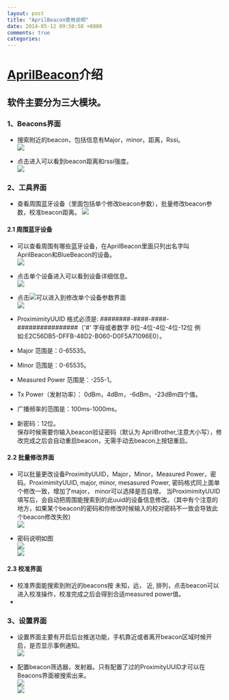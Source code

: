 ```yaml
---
layout: post
title: "AprilBeacon使用说明"
date: 2014-05-12 09:50:58 +0800
comments: true
categories: 
---
```


# [AprilBeacon](https://itunes.apple.com/cn/app/aprilbeacon/id847517010?mt=8)介绍
## 软件主要分为三大模块。 
### 1、Beacons界面
- 搜索附近的beacon，包括信息有Major，minor，距离，Rssi。  
![](http://www.markss.cn/images/AprilBeacon/beacons.png) 
 
- 点击进入可以看到beacon距离和rssi强度。  
![](http://www.markss.cn/images/AprilBeacon/beacon-range.png)

### 2、工具界面
- 查看周围蓝牙设备（里面包括单个修改beacon参数），批量修改beacon参数，校准beacon距离。
![](http://www.markss.cn/images/AprilBeacon/tools.png)  
 
#### 2.1 周围蓝牙设备
- 可以查看周围有哪些蓝牙设备，在AprilBeacon里面只列出名字叫AprilBeacon和BlueBeacon的设备。  
![](http://www.markss.cn/images/AprilBeacon/tools-devices.png)  
 
- 点击单个设备进入可以看到设备详细信息。  
![](http://www.markss.cn/images/AprilBeacon/devices-detail.png)  
 
- 点击![](http://www.markss.cn/images/AprilBeacon/device-modified-button.png)可以进入到修改单个设备参数界面  
![](http://www.markss.cn/images/AprilBeacon/tools-device-modifiy.png)  
- ProximimityUUID 格式必须是: ########-####-####-################（'#' 字母或者数字 8位-4位-4位-4位-12位 例如:E2C56DB5-DFFB-48D2-B060-D0F5A71096E0）。
- Major 范围是：0-65535。
- Minor 范围是：0-65535。
- Measured Power 范围是：-255-1。
- Tx Power（发射功率）： 0dBm，4dBm，-6dBm，-23dBm四个值。
- 广播频率的范围是：100ms-1000ms。
- 新密码：12位。  
保存时候需要你输入beacon验证密码（默认为 AprilBrother,注意大小写），修改完成之后会自动重启beacon，无需手动去beacon上按钮重启。

#### 2.2 批量修改界面
- 可以批量更改设备ProximityUUID，Major，Minor，Measured Power，密码。ProximimityUUID, major, minor, mesasured Power, 密码格式同上面单个修改一致，增加了major， minor可以选择是否自增。 当ProximimityUUID填写后，会自动把周围能搜索到的此uuid的设备信息修改。（其中有个注意的地方，如果某个beacon的密码和你修改时候输入的校对密码不一致会导致此个beacon修改失败)  
![](http://www.markss.cn/images/AprilBeacon/tools-configure.png)  
 
- 密码说明如图  
![](http://www.markss.cn/images/AprilBeacon/new-password.png)  
![](http://www.markss.cn/images/AprilBeacon/confirm-password.png)  

#### 2.3 校准界面
- 校准界面能搜索到附近的beacons按 未知，远， 近, 排列，点击beacon可以进入校准操作，校准完成之后会得到合适measured power值。
- 

 
    
### 3、设置界面
- 设置界面主要有开启后台推送功能，手机靠近或者离开beacon区域时候开启，是否显示事例通知。  
![](http://www.markss.cn/images/AprilBeacon/setting.png)  

- 配置beacon筛选器，发射器。只有配置了过的ProximityUUID才可以在Beacons界面被搜索出来。  
![](http://www.markss.cn/images/AprilBeacon/transmitters.png)  
![](http://www.markss.cn/images/AprilBeacon/new-transmitters.png)
  